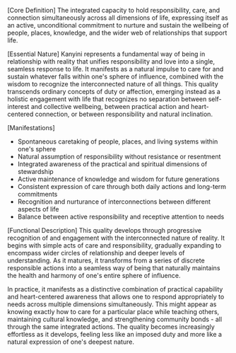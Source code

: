 [Core Definition]
The integrated capacity to hold responsibility, care, and connection simultaneously across all dimensions of life, expressing itself as an active, unconditional commitment to nurture and sustain the wellbeing of people, places, knowledge, and the wider web of relationships that support life.

[Essential Nature]
Kanyini represents a fundamental way of being in relationship with reality that unifies responsibility and love into a single, seamless response to life. It manifests as a natural impulse to care for and sustain whatever falls within one's sphere of influence, combined with the wisdom to recognize the interconnected nature of all things. This quality transcends ordinary concepts of duty or affection, emerging instead as a holistic engagement with life that recognizes no separation between self-interest and collective wellbeing, between practical action and heart-centered connection, or between responsibility and natural inclination.

[Manifestations]
- Spontaneous caretaking of people, places, and living systems within one's sphere
- Natural assumption of responsibility without resistance or resentment
- Integrated awareness of the practical and spiritual dimensions of stewardship
- Active maintenance of knowledge and wisdom for future generations
- Consistent expression of care through both daily actions and long-term commitments
- Recognition and nurturance of interconnections between different aspects of life
- Balance between active responsibility and receptive attention to needs

[Functional Description]
This quality develops through progressive recognition of and engagement with the interconnected nature of reality. It begins with simple acts of care and responsibility, gradually expanding to encompass wider circles of relationship and deeper levels of understanding. As it matures, it transforms from a series of discrete responsible actions into a seamless way of being that naturally maintains the health and harmony of one's entire sphere of influence.

In practice, it manifests as a distinctive combination of practical capability and heart-centered awareness that allows one to respond appropriately to needs across multiple dimensions simultaneously. This might appear as knowing exactly how to care for a particular place while teaching others, maintaining cultural knowledge, and strengthening community bonds - all through the same integrated actions. The quality becomes increasingly effortless as it develops, feeling less like an imposed duty and more like a natural expression of one's deepest nature.